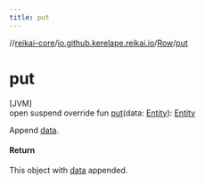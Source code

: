 ```yaml
---
title: put
---
```

//[reikai-core](../../../index.html)/[io.github.kerelape.reikai.io](../index.html)/[Row](index.html)/[put](put.html)



# put



[JVM]\
open suspend override fun [put](put.html)(data: [Entity](../../io.github.kerelape.reikai.core/-entity/index.html)): [Entity](../../io.github.kerelape.reikai.core/-entity/index.html)



Append [data](put.html).



#### Return



This object with [data](put.html) appended.




